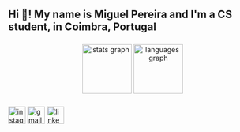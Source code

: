 <h2 align="left">Hi 👋! My name is Miguel Pereira and I'm a CS student, in Coimbra, Portugal</h2>

###

<div align="center">
  <img src="https://github-readme-stats.vercel.app/api?username=expo98&hide_title=false&hide_rank=false&show_icons=true&include_all_commits=true&count_private=true&disable_animations=false&theme=gruvbox&locale=en&hide_border=false" height="100" alt="stats graph"  />
  <img src="https://github-readme-stats.vercel.app/api/top-langs?username=expo98&locale=en&hide_title=false&layout=compact&card_width=320&langs_count=5&theme=gruvbox&hide_border=false" height="100" alt="languages graph"  />
</div>

###

<div align="left">
  <img src="https://img.shields.io/static/v1?message=Instagram&logo=instagram&label=&color=E4405F&logoColor=white&labelColor=&style=for-the-badge" height="35" alt="instagram logo"  />
  <img src="https://img.shields.io/static/v1?message=Gmail&logo=gmail&label=&color=D14836&logoColor=white&labelColor=&style=for-the-badge" height="35" alt="gmail logo"  />
  <img src="https://img.shields.io/static/v1?message=LinkedIn&logo=linkedin&label=&color=0077B5&logoColor=white&labelColor=&style=for-the-badge" height="35" alt="linkedin logo"  />
</div>

###
